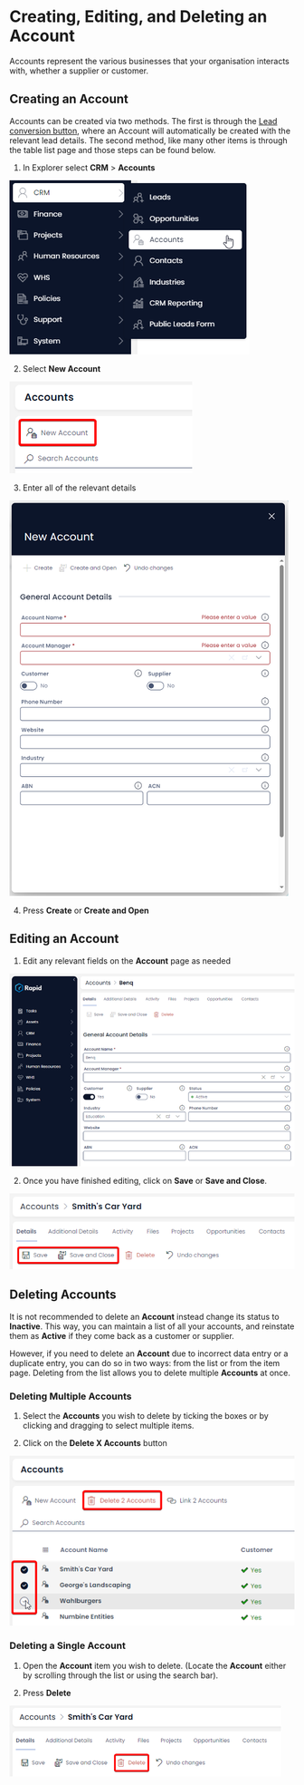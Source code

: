 # Creating, Editing, and Deleting an Account

Accounts represent the various businesses that your organisation interacts with, whether a supplier or customer.

## Creating an Account

Accounts can be created via two methods. The first is through the [Lead conversion button](</docs/Rapid/2-Rapid Modules/3-CRM/1-Leads/3-Converting-a-Lead/3-Converting-a-Lead.md>), where an Account will automatically be created with the relevant lead details. The second method, like many other items is through the table list page and those steps can be found below.

1. In Explorer select **CRM** &gt; **Accounts**  

![A screenshot that shows how the user can navigate to the "Accounts" page. The user has clicked the "CRM" folder which has an icon of a person, and then the "Accounts" menu button, which has an icon of a person with a briefcase in the corner. The items that have been clicked are white with navy text. Items that have not been selected are the inverse.](<Account Sidebar.png>)

2. Select **New Account** 

![A screenshot to show the location and appearance of the "New Account" button. The button is annotated with a red box to highlight the location of the button in the Command Bar. The button has an icon of a person with a briefcase.](<Create new Account.png>)

3. Enter all of the relevant details  

![A screenshot of the New Account create screen. The screen has a navy header that reads "New Account, with the following fields: Account Name, Account Manager, Customer, Supplier, Phone Number, Website, Industry, ABN, ACN. No sample data is entered into these fields.](<Fill out create Account form.png>)

4. Press **Create** or **Create and Open** 

## Editing an Account 

1. Edit any relevant fields on the **Account** page as needed  

![A sample Account item page. This the details that have been entered in tis example are: "Account Name: Benq", "Customer: Yes", "Supplier: No", "Status: Active", "Industry: Education".](<New Account Details.png>)

2. Once you have finished editing, click on **Save** or **Save and Close**.  

![A screenshot to demonstrate the location and appearance of the "Save" and "Save and Close" buttons in the Command Bar of an account item page. The screenshot is annotated with a red box that is used to highlight the location of these buttons.](<Save Details.png>)

## Deleting Accounts

It is not recommended to delete an **Account** instead change its status to **Inactive**. This way, you can maintain a list of all your accounts, and reinstate them as **Active** if they come back as a customer or supplier.

However, if you need to delete an **Account** due to incorrect data entry or a duplicate entry, you can do so in two ways: from the list or from the item page. Deleting from the list allows you to delete multiple **Accounts** at once.

### Deleting Multiple Accounts

1. Select the **Accounts** you wish to delete by ticking the boxes or by clicking and dragging to select multiple items.

2. Click on the **Delete X Accounts** button  

![A screenshot to demonstrate a user selecting multiple items. The screenshot is annotated with two red boxes. The first box highlights the "Delete 2 Accounts" button, which states this because two items have been selected. The second red box highlights that two items have been selected by the user, and a third item is about to be selected.](<Delete Account Multiple.png>)

### Deleting a Single Account

1. Open the **Account** item you wish to delete. (Locate the **Account** either by scrolling through the list or using the search bar).  

2. Press **Delete** 

![A screenshot of the "Delete" button on an item page. The button has an icon of a red trash can, and a red label that reads "Delete". The screenshot is annotated with a red box that highlights the location of the Delete button in the item page Command Bar.](<Delete Account Item.png>)